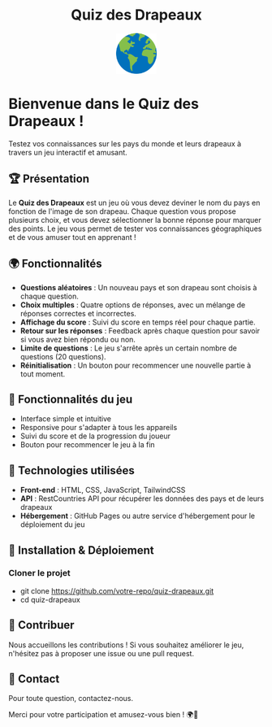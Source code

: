 <h1 align="center">Quiz des Drapeaux</h1>
<div align="center">
  <img src="earth.png" alt="Logo" width="80" height="80">
</div>


# Bienvenue dans le **Quiz des Drapeaux** ! 

Testez vos connaissances sur les pays du monde et leurs drapeaux à travers un jeu interactif et amusant.

## 🏆 Présentation

Le **Quiz des Drapeaux** est un jeu où vous devez deviner le nom du pays en fonction de l'image de son drapeau. Chaque question vous propose plusieurs choix, et vous devez sélectionner la bonne réponse pour marquer des points. Le jeu vous permet de tester vos connaissances géographiques et de vous amuser tout en apprenant !

## 🌍 Fonctionnalités

- **Questions aléatoires** : Un nouveau pays et son drapeau sont choisis à chaque question.
- **Choix multiples** : Quatre options de réponses, avec un mélange de réponses correctes et incorrectes.
- **Affichage du score** : Suivi du score en temps réel pour chaque partie.
- **Retour sur les réponses** : Feedback après chaque question pour savoir si vous avez bien répondu ou non.
- **Limite de questions** : Le jeu s'arrête après un certain nombre de questions (20 questions).
- **Réinitialisation** : Un bouton pour recommencer une nouvelle partie à tout moment.

## 🚀 Fonctionnalités du jeu

- Interface simple et intuitive
- Responsive pour s'adapter à tous les appareils
- Suivi du score et de la progression du joueur
- Bouton pour recommencer le jeu à la fin

## 🔧 Technologies utilisées

- **Front-end** : HTML, CSS, JavaScript, TailwindCSS
- **API** : RestCountries API pour récupérer les données des pays et de leurs drapeaux
- **Hébergement** : GitHub Pages ou autre service d'hébergement pour le déploiement du jeu

## 📌 Installation & Déploiement

### Cloner le projet
- git clone https://github.com/votre-repo/quiz-drapeaux.git
- cd quiz-drapeaux

## 🤝 Contribuer

Nous accueillons les contributions ! Si vous souhaitez améliorer le jeu, n'hésitez pas à proposer une issue ou une pull request.

## 📩 Contact

Pour toute question, contactez-nous.

Merci pour votre participation et amusez-vous bien ! 🌍🎉
